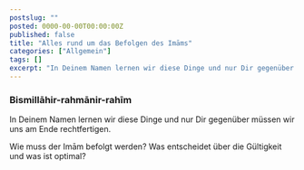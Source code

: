 ```yaml
---
postslug: ""
posted: 0000-00-00T00:00:00Z
published: false
title: "Alles rund um das Befolgen des Imāms"
categories: ["Allgemein"]
tags: []
excerpt: "In Deinem Namen lernen wir diese Dinge und nur Dir gegenüber müssen wir uns am Ende rechtfertigen.W..."
---
```


### Bismillāhir-rahmānir-rahīm

In Deinem Namen lernen wir diese Dinge und nur Dir gegenüber müssen wir uns am Ende rechtfertigen.

Wie muss der Imām befolgt werden? Was entscheidet über die Gültigkeit und was ist optimal?